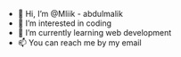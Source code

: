 - 👋 Hi, I’m @Mliik - abdulmalik
- 👀 I’m interested in coding
- 🌱 I’m currently learning web development
- 📫 You can reach me by my email 

<!---
Mliik/Mliik is a ✨ special ✨ repository because its `README.md` (this file) appears on your GitHub profile.
You can click the Preview link to take a look at your changes.
--->

